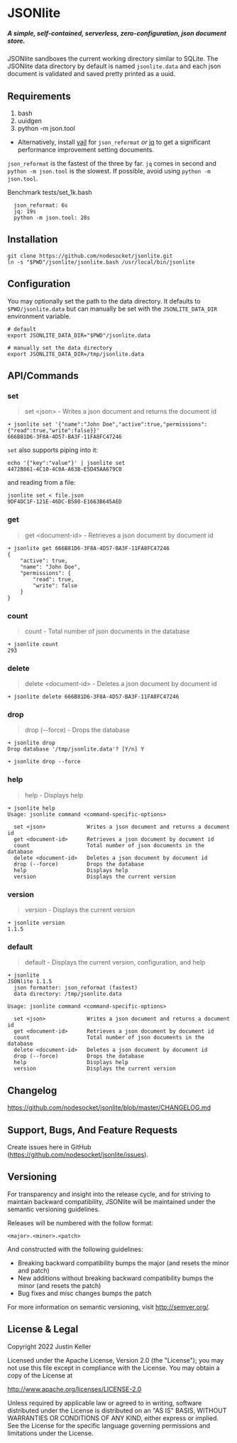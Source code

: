 # JSONlite

##### A simple, self-contained, serverless, zero-configuration, json document store.

JSONlite sandboxes the current working directory similar to SQLite. The JSONlite data directory by default is named `jsonlite.data` and each json document is validated and saved pretty printed as a uuid.

## Requirements

1. bash
2. uuidgen
3. python -m json.tool
  - Alternatively, install [yajl](http://lloyd.github.io/yajl/) for `json_reformat` *or* [jq](https://github.com/stedolan/jq) to get a significant performance improvement setting documents.

  `json_reformat` is the fastest of the three by far. `jq` comes in second and `python -m json.tool` is the slowest. If possible, avoid using `python -m json.tool`.

  Benchmark
    tests/set_1k.bash

      json_reformat: 6s
      jq: 19s
      python -m json.tool: 28s

## Installation

````shell
git clone https://github.com/nodesocket/jsonlite.git
ln -s "$PWD"/jsonlite/jsonlite.bash /usr/local/bin/jsonlite
````

## Configuration

You may optionally set the path to the data directory. It defaults to `$PWD/jsonlite.data` but can manually be set with the `JSONLITE_DATA_DIR` environment variable.

````shell
# default
export JSONLITE_DATA_DIR="$PWD"/jsonlite.data

# manually set the data directory
export JSONLITE_DATA_DIR=/tmp/jsonlite.data
````

## API/Commands

### set

> set \<json\> - Writes a json document and returns the document id

````
➜ jsonlite set '{"name":"John Doe","active":true,"permissions":{"read":true,"write":false}}'
666B81D6-3F8A-4D57-BA3F-11FA8FC47246
````

`set` also supports piping into it:

````
echo '{"key":"value"}' | jsonlite set
4472B861-4C10-4C0A-A63B-E5D45AA679C0
````

and reading from a file:

````
jsonlite set < file.json
9DF4DC1F-121E-46DC-B580-E1663B645AED
````

### get

> get \<document-id\> - Retrieves a json document by document id

````
➜ jsonlite get 666B81D6-3F8A-4D57-BA3F-11FA8FC47246
{
    "active": true,
    "name": "John Doe",
    "permissions": {
        "read": true,
        "write": false
    }
}
````

### count

> count - Total number of json documents in the database

````
➜ jsonlite count
293
````

### delete

> delete \<document-id\> - Deletes a json document by document id

````
➜ jsonlite delete 666B81D6-3F8A-4D57-BA3F-11FA8FC47246
````

### drop

> drop (--force) - Drops the database

````
➜ jsonlite drop
Drop database '/tmp/jsonlite.data'? [Y/n] Y
````

````
➜ jsonlite drop --force
````

### help

> help - Displays help

````
➜ jsonlite help
Usage: jsonlite command <command-specific-options>

  set <json>             Writes a json document and returns a document id
  get <document-id>      Retrieves a json document by document id
  count                  Total number of json documents in the database
  delete <document-id>   Deletes a json document by document id
  drop (--force)         Drops the database
  help                   Displays help
  version                Displays the current version

````

### version

> version - Displays the current version

````
➜ jsonlite version
1.1.5
````

### default

> default - Displays the current version, configuration, and help

```
➜ jsonlite
JSONlite 1.1.5
  json formatter: json_reformat (fastest)
  data directory: /tmp/jsonlite.data

Usage: jsonlite command <command-specific-options>

  set <json>             Writes a json document and returns a document id
  get <document-id>      Retrieves a json document by document id
  count                  Total number of json documents in the database
  delete <document-id>   Deletes a json document by document id
  drop (--force)         Drops the database
  help                   Displays help
  version                Displays the current version

```

## Changelog

https://github.com/nodesocket/jsonlite/blob/master/CHANGELOG.md

## Support, Bugs, And Feature Requests

Create issues here in GitHub (https://github.com/nodesocket/jsonlite/issues).

## Versioning

For transparency and insight into the release cycle, and for striving to maintain backward compatibility, JSONlite will be maintained under the semantic versioning guidelines.

Releases will be numbered with the follow format:

`<major>.<minor>.<patch>`

And constructed with the following guidelines:

+ Breaking backward compatibility bumps the major (and resets the minor and patch)
+ New additions without breaking backward compatibility bumps the minor (and resets the patch)
+ Bug fixes and misc changes bumps the patch

For more information on semantic versioning, visit http://semver.org/.

## License & Legal

Copyright 2022 Justin Keller

Licensed under the Apache License, Version 2.0 (the "License");
you may not use this file except in compliance with the License.
You may obtain a copy of the License at

http://www.apache.org/licenses/LICENSE-2.0

Unless required by applicable law or agreed to in writing, software
distributed under the License is distributed on an "AS IS" BASIS,
WITHOUT WARRANTIES OR CONDITIONS OF ANY KIND, either express or implied.
See the License for the specific language governing permissions and
limitations under the License.
